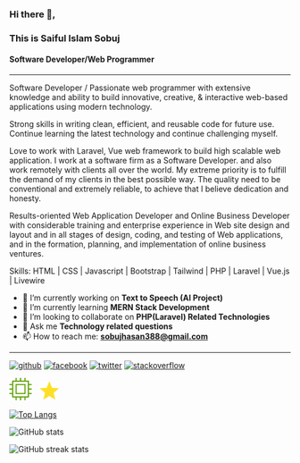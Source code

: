 ### Hi there 👋, 
### This is Saiful Islam Sobuj 
#### Software Developer/Web Programmer

<hr/>
Software Developer / Passionate web programmer with extensive knowledge and ability to build innovative, creative, & interactive web-based applications using modern technology.

Strong skills in writing clean, efficient, and reusable code for future use. Continue learning the latest technology and continue challenging myself.

Love to work with Laravel, Vue web framework to build high scalable web application. I work at a software firm as a Software Developer. and also work remotely with clients all over the world. My extreme priority is to fulfill the demand of my clients in the best possible way. The quality need to be conventional and extremely reliable, to achieve that I believe dedication and honesty.

Results-oriented Web Application Developer and Online Business Developer with considerable training and enterprise experience in Web site design and layout and in all stages of design, coding, and testing of Web applications, and in the formation, planning, and implementation of online business ventures.

Skills: HTML | CSS | Javascript | Bootstrap | Tailwind | PHP | Laravel | Vue.js | Livewire

- 🔭 I’m currently working on **Text to Speech (AI Project)** 
- 🌱 I’m currently learning **MERN Stack Development** 
- 👯 I’m looking to collaborate on **PHP(Laravel) Related Technologies** 
- 💬 Ask me **Technology related questions** 
- 📫 How to reach me: **sobujhasan388@gmail.com**
<hr/>


[<img src='https://cdn.jsdelivr.net/npm/simple-icons@3.0.1/icons/github.svg' alt='github' height='40'>](https://github.com/sobuj-hasan)  [<img src='https://cdn.jsdelivr.net/npm/simple-icons@3.0.1/icons/facebook.svg' alt='facebook' height='40'>](https://www.facebook.com/sobujhasan388)  [<img src='https://cdn.jsdelivr.net/npm/simple-icons@3.0.1/icons/twitter.svg' alt='twitter' height='40'>](https://twitter.com/saifuli81748283)  [<img src='https://cdn.jsdelivr.net/npm/simple-icons@3.0.1/icons/stackoverflow.svg' alt='stackoverflow' height='40'>](https://stackoverflow.com/users/16363124/saiful-islam-sobuj)  

<a href='https://docs.github.com/en/developers'><img src='https://raw.githubusercontent.com/acervenky/animated-github-badges/master/assets/devbadge.gif' width='40' height='40'></a> <a href='https://stars.github.com/'><img src='https://raw.githubusercontent.com/acervenky/animated-github-badges/master/assets/starbadge.gif' width='35' height='35'></a> 

[![Top Langs](https://github-readme-stats.vercel.app/api/top-langs/?username=sobuj-hasan)](https://github.com/anuraghazra/github-readme-stats)

![GitHub stats](https://github-readme-stats.vercel.app/api?username=sobuj-hasan&show_icons=true)  

![GitHub streak stats](https://streak-stats.demolab.com/?user=sobuj-hasan)  

